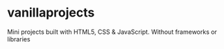 # vanillaprojects
Mini projects built with HTML5, CSS &amp; JavaScript. Without frameworks or libraries
